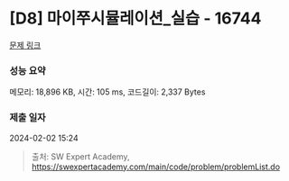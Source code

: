 # [D8] 마이쭈시뮬레이션_실습 - 16744 

[문제 링크](https://swexpertacademy.com/main/code/problem/problemDetail.do?contestProbId=AYZ8hQW6H80DFARM) 

### 성능 요약

메모리: 18,896 KB, 시간: 105 ms, 코드길이: 2,337 Bytes

### 제출 일자

2024-02-02 15:24



> 출처: SW Expert Academy, https://swexpertacademy.com/main/code/problem/problemList.do